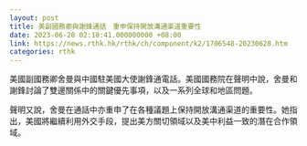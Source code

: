 ```yaml
---
layout: post
title: 美副國務卿與謝鋒通話　重申保持開放溝通渠道重要性
date: 2023-06-28 02:18:41.000000000 +08:00
link: https://news.rthk.hk/rthk/ch/component/k2/1706548-20230628.htm
categories: rthk
---
```


美國副國務卿舍曼與中國駐美國大使謝鋒通電話。美國國務院在聲明中說，舍曼和謝鋒討論了雙邊關係中的關鍵優先事項，以及一系列全球和地區問題。

聲明又說，舍曼在通話中亦重申了在各種議題上保持開放溝通渠道的重要性。她指出，美國將繼續利用外交手段，提出美方關切領域以及美中利益一致的潛在合作領域。
